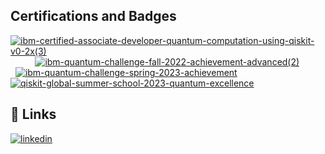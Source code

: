 <!--
### Hi there 👋

**rrodenbusch/rrodenbusch** is a ✨ _special_ ✨ repository because its `README.md` (this file) appears on your GitHub profile.

Here are some ideas to get you started:

- 🔭 I’m currently working on ...
- 🌱 I’m currently learning ...
- 👯 I’m looking to collaborate on ...
- 🤔 I’m looking for help with ...
- 💬 Ask me about ...
- 📫 How to reach me: ...
- 😄 Pronouns: ...
- ⚡ Fun fact: ...
-->
## Certifications and Badges
[![ibm-certified-associate-developer-quantum-computation-using-qiskit-v0-2x(3)](https://github.com/rrodenbusch/rrodenbusch/assets/20337931/dd9305bb-1eaa-43b1-bbe5-59d33e53a9f2)](https://www.credly.com/badges/5c4ab370-c589-4091-b32a-387b9022bb20/public_url)
&nbsp; &nbsp; &nbsp;&nbsp; &nbsp; &nbsp;[![ibm-quantum-challenge-fall-2022-achievement-advanced(2)](https://github.com/rrodenbusch/rrodenbusch/assets/20337931/152ab788-4132-458a-b9a3-ea6e29a4bf17)](https://www.credly.com/badges/0d932ef0-6ac1-47f7-92b6-10b36a44aa2c/public_url)
&nbsp; &nbsp; &nbsp;&nbsp; &nbsp; &nbsp; [![ibm-quantum-challenge-spring-2023-achievement](https://github.com/rrodenbusch/rrodenbusch/assets/20337931/0fb9457d-2699-4cfb-a64c-b7b32eaf5345)](https://www.credly.com/badges/00448e5c-59ab-4326-86f3-b8ede2fae66d/public_url)
&nbsp; &nbsp; &nbsp;&nbsp; &nbsp; &nbsp; [![qiskit-global-summer-school-2023-quantum-excellence](https://github.com/rrodenbusch/rrodenbusch/assets/20337931/216e5d39-4861-4946-85a6-21ffc3aa4c85)](https://www.credly.com/badges/00448e5c-59ab-4326-86f3-b8ede2fae66d/public_url)
## 🔗 Links
[![linkedin](https://img.shields.io/badge/linkedin-0A66C2)](https://www.linkedin.com/in/rrodenbusch)
